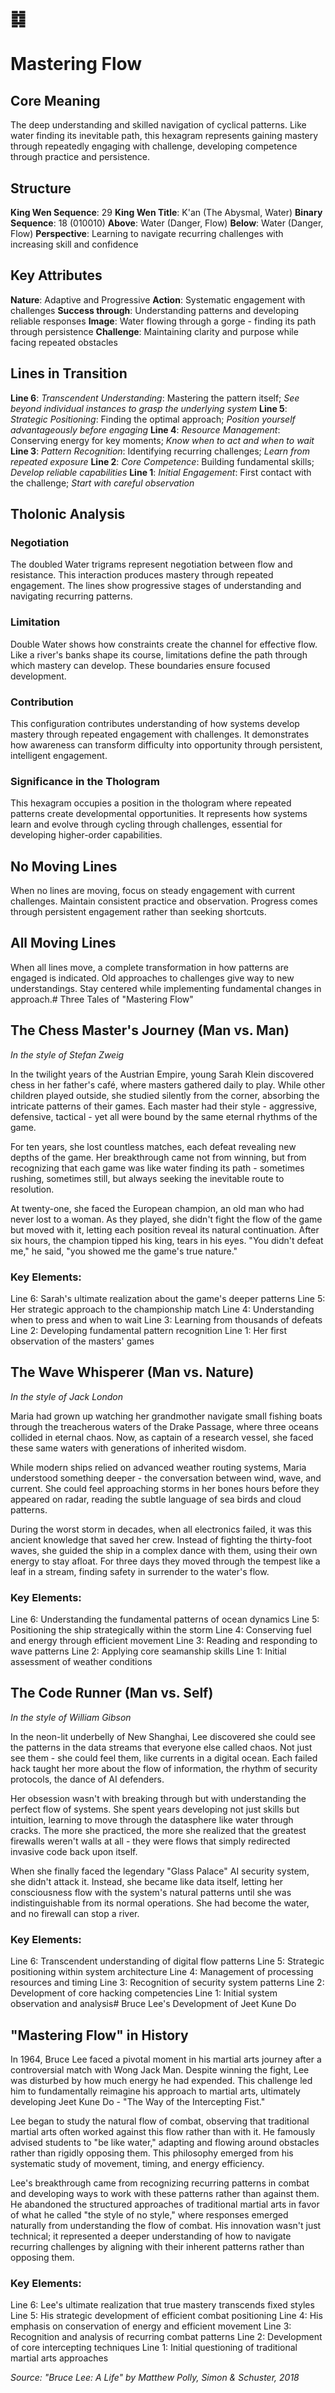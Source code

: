# ䷜ 
# Mastering Flow

## Core Meaning
The deep understanding and skilled navigation of cyclical patterns. Like water finding its inevitable path, this hexagram represents gaining mastery through repeatedly engaging with challenge, developing competence through practice and persistence.

## Structure
**King Wen Sequence**: 29
**King Wen Title**: K'an (The Abysmal, Water)
**Binary Sequence**: 18 (010010)
**Above**: Water (Danger, Flow)
**Below**: Water (Danger, Flow)
**Perspective**: Learning to navigate recurring challenges with increasing skill and confidence

## Key Attributes
**Nature**: Adaptive and Progressive
**Action**: Systematic engagement with challenges
**Success through**: Understanding patterns and developing reliable responses
**Image**: Water flowing through a gorge - finding its path through persistence
**Challenge**: Maintaining clarity and purpose while facing repeated obstacles

## Lines in Transition
**Line 6**: *Transcendent Understanding*: Mastering the pattern itself; *See beyond individual instances to grasp the underlying system*
**Line 5**: *Strategic Positioning*: Finding the optimal approach; *Position yourself advantageously before engaging*
**Line 4**: *Resource Management*: Conserving energy for key moments; *Know when to act and when to wait*
**Line 3**: *Pattern Recognition*: Identifying recurring challenges; *Learn from repeated exposure*
**Line 2**: *Core Competence*: Building fundamental skills; *Develop reliable capabilities*
**Line 1**: *Initial Engagement*: First contact with the challenge; *Start with careful observation*

## Tholonic Analysis
### Negotiation
The doubled Water trigrams represent negotiation between flow and resistance. This interaction produces mastery through repeated engagement. The lines show progressive stages of understanding and navigating recurring patterns.

### Limitation
Double Water shows how constraints create the channel for effective flow. Like a river's banks shape its course, limitations define the path through which mastery can develop. These boundaries ensure focused development.

### Contribution
This configuration contributes understanding of how systems develop mastery through repeated engagement with challenges. It demonstrates how awareness can transform difficulty into opportunity through persistent, intelligent engagement.

### Significance in the Thologram
This hexagram occupies a position in the thologram where repeated patterns create developmental opportunities. It represents how systems learn and evolve through cycling through challenges, essential for developing higher-order capabilities.

## No Moving Lines
When no lines are moving, focus on steady engagement with current challenges. Maintain consistent practice and observation. Progress comes through persistent engagement rather than seeking shortcuts.

## All Moving Lines
When all lines move, a complete transformation in how patterns are engaged is indicated. Old approaches to challenges give way to new understandings. Stay centered while implementing fundamental changes in approach.# Three Tales of "Mastering Flow"

## The Chess Master's Journey (Man vs. Man)
*In the style of Stefan Zweig*

In the twilight years of the Austrian Empire, young Sarah Klein discovered chess in her father's café, where masters gathered daily to play. While other children played outside, she studied silently from the corner, absorbing the intricate patterns of their games. Each master had their style - aggressive, defensive, tactical - yet all were bound by the same eternal rhythms of the game.

For ten years, she lost countless matches, each defeat revealing new depths of the game. Her breakthrough came not from winning, but from recognizing that each game was like water finding its path - sometimes rushing, sometimes still, but always seeking the inevitable route to resolution.

At twenty-one, she faced the European champion, an old man who had never lost to a woman. As they played, she didn't fight the flow of the game but moved with it, letting each position reveal its natural continuation. After six hours, the champion tipped his king, tears in his eyes. "You didn't defeat me," he said, "you showed me the game's true nature."

### Key Elements:
Line 6: Sarah's ultimate realization about the game's deeper patterns
Line 5: Her strategic approach to the championship match
Line 4: Understanding when to press and when to wait
Line 3: Learning from thousands of defeats
Line 2: Developing fundamental pattern recognition
Line 1: Her first observation of the masters' games

## The Wave Whisperer (Man vs. Nature)
*In the style of Jack London*

Maria had grown up watching her grandmother navigate small fishing boats through the treacherous waters of the Drake Passage, where three oceans collided in eternal chaos. Now, as captain of a research vessel, she faced these same waters with generations of inherited wisdom.

While modern ships relied on advanced weather routing systems, Maria understood something deeper - the conversation between wind, wave, and current. She could feel approaching storms in her bones hours before they appeared on radar, reading the subtle language of sea birds and cloud patterns.

During the worst storm in decades, when all electronics failed, it was this ancient knowledge that saved her crew. Instead of fighting the thirty-foot waves, she guided the ship in a complex dance with them, using their own energy to stay afloat. For three days they moved through the tempest like a leaf in a stream, finding safety in surrender to the water's flow.

### Key Elements:
Line 6: Understanding the fundamental patterns of ocean dynamics
Line 5: Positioning the ship strategically within the storm
Line 4: Conserving fuel and energy through efficient movement
Line 3: Reading and responding to wave patterns
Line 2: Applying core seamanship skills
Line 1: Initial assessment of weather conditions

## The Code Runner (Man vs. Self)
*In the style of William Gibson*

In the neon-lit underbelly of New Shanghai, Lee discovered she could see the patterns in the data streams that everyone else called chaos. Not just see them - she could feel them, like currents in a digital ocean. Each failed hack taught her more about the flow of information, the rhythm of security protocols, the dance of AI defenders.

Her obsession wasn't with breaking through but with understanding the perfect flow of systems. She spent years developing not just skills but intuition, learning to move through the datasphere like water through cracks. The more she practiced, the more she realized that the greatest firewalls weren't walls at all - they were flows that simply redirected invasive code back upon itself.

When she finally faced the legendary "Glass Palace" AI security system, she didn't attack it. Instead, she became like data itself, letting her consciousness flow with the system's natural patterns until she was indistinguishable from its normal operations. She had become the water, and no firewall can stop a river.

### Key Elements:
Line 6: Transcendent understanding of digital flow patterns
Line 5: Strategic positioning within system architecture
Line 4: Management of processing resources and timing
Line 3: Recognition of security system patterns
Line 2: Development of core hacking competencies
Line 1: Initial system observation and analysis# Bruce Lee's Development of Jeet Kune Do

## "Mastering Flow" in History

In 1964, Bruce Lee faced a pivotal moment in his martial arts journey after a controversial match with Wong Jack Man. Despite winning the fight, Lee was disturbed by how much energy he had expended. This challenge led him to fundamentally reimagine his approach to martial arts, ultimately developing Jeet Kune Do - "The Way of the Intercepting Fist."

Lee began to study the natural flow of combat, observing that traditional martial arts often worked against this flow rather than with it. He famously advised students to "be like water," adapting and flowing around obstacles rather than rigidly opposing them. This philosophy emerged from his systematic study of movement, timing, and energy efficiency.

Lee's breakthrough came from recognizing recurring patterns in combat and developing ways to work with these patterns rather than against them. He abandoned the structured approaches of traditional martial arts in favor of what he called "the style of no style," where responses emerged naturally from understanding the flow of combat. His innovation wasn't just technical; it represented a deeper understanding of how to navigate recurring challenges by aligning with their inherent patterns rather than opposing them.

### Key Elements:
Line 6: Lee's ultimate realization that true mastery transcends fixed styles
Line 5: His strategic development of efficient combat positioning
Line 4: His emphasis on conservation of energy and efficient movement
Line 3: Recognition and analysis of recurring combat patterns
Line 2: Development of core intercepting techniques
Line 1: Initial questioning of traditional martial arts approaches

*Source: "Bruce Lee: A Life" by Matthew Polly, Simon & Schuster, 2018*